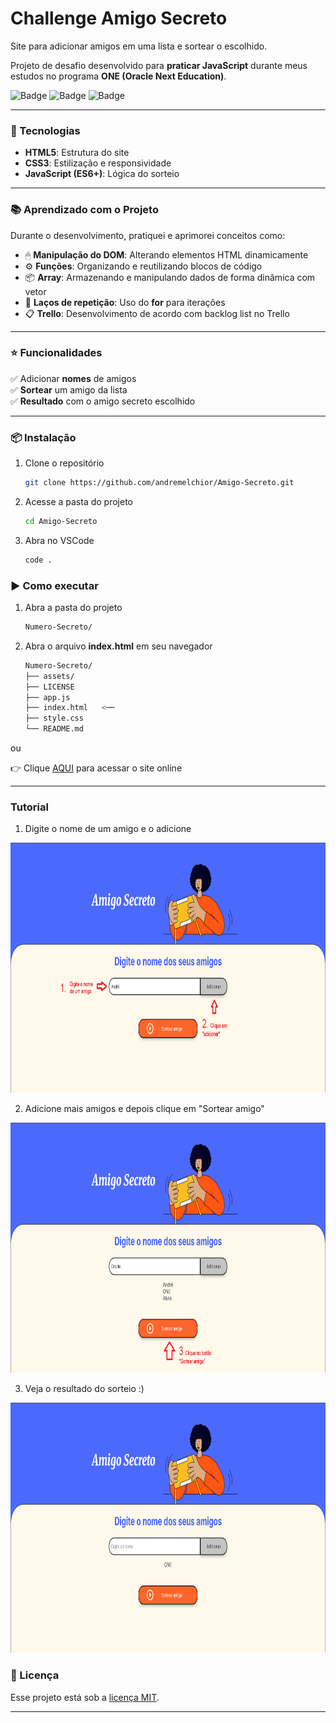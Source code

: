 # Challenge Amigo Secreto

Site para adicionar amigos em uma lista e sortear o escolhido.

Projeto de desafio desenvolvido para **praticar JavaScript** durante meus estudos no programa **ONE (Oracle Next Education)**.

![Badge](https://img.shields.io/badge/JavaScript-ES6+-yellow?style=for-the-badge)
![Badge](https://img.shields.io/badge/Status-Concluído-brightgreen?style=for-the-badge)
![Badge](https://img.shields.io/badge/Licença-MIT-blue?style=for-the-badge)

---

### 🚀 Tecnologias

- **HTML5**: Estrutura do site
- **CSS3**: Estilização e responsividade
- **JavaScript (ES6+)**: Lógica do sorteio

---

### 📚 Aprendizado com o Projeto

Durante o desenvolvimento, pratiquei e aprimorei conceitos como:

- 🖱 **Manipulação do DOM**: Alterando elementos HTML dinamicamente  
- ⚙ **Funções**: Organizando e reutilizando blocos de código  
- 📦 **Array**: Armazenando e manipulando dados de forma dinâmica com vetor  
- 🔁 **Laços de repetição**: Uso do **for** para iterações
- 📋 **Trello**: Desenvolvimento de acordo com backlog list no Trello

---

### ⭐ Funcionalidades

✅ Adicionar **nomes** de amigos  
✅ **Sortear** um amigo da lista   
✅ **Resultado** com o amigo secreto escolhido  

---

### 📦 Instalação

1. Clone o repositório
    ```bash
    git clone https://github.com/andremelchior/Amigo-Secreto.git
    ```

2. Acesse a pasta do projeto
    ```bash
    cd Amigo-Secreto
    ```

3. Abra no VSCode
    ```bash
    code .
    ```

### ▶️ Como executar

1. Abra a pasta do projeto
    ```bash
    Numero-Secreto/
    ```

2. Abra o arquivo **index.html** em seu navegador
    ```bash
    Numero-Secreto/
    ├── assets/          
    ├── LICENSE          
    ├── app.js          
    ├── index.html   <──     
    ├── style.css       
    └── README.md          
    ```
ou

👉 Clique [AQUI](https://andremelchior.github.io/Amigo-Secreto/) para acessar o site online

---

### Tutorial

1. Digite o nome de um amigo e o adicione

<img src="assets/passo1-2.png" height="400">

<br>

2. Adicione mais amigos e depois clique em "Sortear amigo"

<img src="assets/passo3.png" height="400">

<br>

3. Veja o resultado do sorteio :)

<img src="assets/passo4.png" height="400">


### 📝 Licença

Esse projeto está sob a [licença MIT](https://github.com/andremelchior/Amigo-Secreto?tab=MIT-1-ov-file#readme).

---
